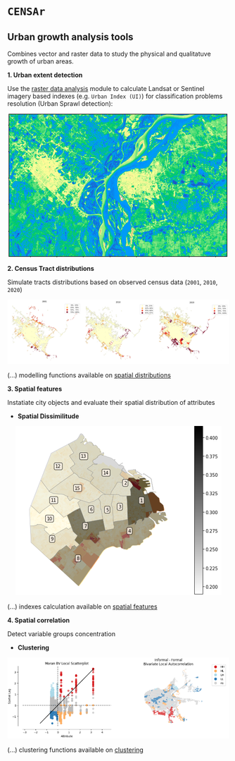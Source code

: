 # `CENSAr` 
## Urban growth analysis tools

Combines vector and raster data to study the physical and qualitatuve growth of urban areas. 

**1. Urban extent detection**

Use the [raster data analysis](https://github.com/CEEU-lab/CENSAr/tree/develop/CENSAr/raster_data_analysis) module to calculate Landsat or Sentinel imagery based indexes (e.g. `Urban Index (UI)`) for classification problems resolution (Urban Sprawl detection):

<p align="center">
  <img src="CENSAr/img/urban_extent_detection.png" alt="Urban Extent"/>
</p>


**2. Census Tract distributions**

Simulate tracts distributions based on observed census data (`2001`, `2010`, `2020`)

<p align="center">
  <img src="CENSAr/img/informal_tracts_forecasting.png" alt="Informal dwellings by census radius"/>
</p>

(...) modelling functions available on [spatial distributions](https://github.com/CEEU-lab/CENSAr/tree/develop/CENSAr/spatial_distributions)


**3. Spatial features**

Instatiate city objects and evaluate their spatial distribution of attributes

* **Spatial Dissimilitude**

<p align="center">
  <img src="CENSAr/img/spatial_dissimilitude.png" alt="informal dwellings dissimilitude"/>
</p>

(...) indexes calculation available on [spatial features](https://github.com/CEEU-lab/CENSAr/tree/develop/CENSAr/spatial_features)

**4. Spatial correlation**

Detect variable groups concentration

* **Clustering**

<p align="center">
  <img src="CENSAr/img/spatial_correlation.png" alt="informal dwellings spatial correlation"/>
</p>

(...) clustering functions available on [clustering](https://github.com/CEEU-lab/CENSAr/tree/develop/CENSAr/clustering) 
